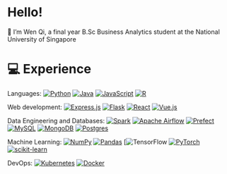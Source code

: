 # Hello!
👋 I’m Wen Qi, a final year B.Sc Business Analytics student at the National University of Singapore

# 💻 Experience
Languages:
[![Python](https://img.shields.io/static/v1?label=&message=Python&color=3776AB&logo=python&logoColor=FFFFFF)](https://www.python.org/)
[![Java](https://img.shields.io/static/v1?label=&message=Java&color=007396&logo=java&logoColor=FFFFFF)](https://docs.oracle.com/en/java/javase/14/docs/api/index.html)
[![JavaScript](https://img.shields.io/static/v1?label=&message=JavaScript&color=F7DF1E&logo=javascript&logoColor=FFFFFF)](https://developer.mozilla.org/en-US/docs/Web/JavaScript) 
[![R](https://img.shields.io/static/v1?label=&message=R&color=276DC3&logo=R&logoColor=FFFFFF)](https://www.r-project.org/)

Web development:
[![Express.js](https://img.shields.io/badge/express.js-%23404d59.svg?style=for-the-badge&logo=express&logoColor=%2361DAFB)](https://expressjs.com/)
[![Flask](https://img.shields.io/badge/flask-%23000.svg?style=for-the-badge&logo=flask&logoColor=white)](https://flask.palletsprojects.com/en/2.2.x/)
[![React](https://img.shields.io/badge/react-%2320232a.svg?style=for-the-badge&logo=react&logoColor=%2361DAFB)](https://reactjs.org/)
[![Vue.js](https://img.shields.io/badge/vuejs-%2335495e.svg?style=for-the-badge&logo=vuedotjs&logoColor=%234FC08D)](https://vuejs.org/)

Data Engineering and Databases:
[![Spark](https://img.shields.io/static/v1?label=&message=Spark&color=0086b3)](https://spark.apache.org/)
[![Apache Airflow](https://img.shields.io/badge/Apache%20Airflow-017CEE?style=for-the-badge&logo=Apache%20Airflow&logoColor=white)](https://airflow.apache.org/)
[![Prefect](https://img.shields.io/badge/Prefect-%23ffffff.svg?style=for-the-badge&logo=prefect&logoColor=white)](https://www.prefect.io/)
[![MySQL](https://img.shields.io/static/v1?label=&message=MySQL&color=4479A1&logo=MySQL&logoColor=FFFFFF)](https://www.mysql.com/)
[![MongoDB](https://img.shields.io/static/v1?label=&message=MongoDB&color=47A248&logo=MongoDB&logoColor=FFFFFF)](https://www.mongodb.com/)
[![Postgres](https://img.shields.io/badge/postgres-%23316192.svg?style=for-the-badge&logo=postgresql&logoColor=white)](https://www.postgresql.org/)

Machine Learning:
[![NumPy](https://img.shields.io/badge/numpy-%23013243.svg?style=for-the-badge&logo=numpy&logoColor=white)](https://numpy.org/)
[![Pandas](https://img.shields.io/badge/pandas-%23150458.svg?style=for-the-badge&logo=pandas&logoColor=white)](https://pandas.pydata.org/)
[![![TensorFlow](https://img.shields.io/badge/TensorFlow-%23FF6F00.svg?style=for-the-badge&logo=TensorFlow&logoColor=white)](https://www.tensorflow.org/)
[![PyTorch](https://img.shields.io/badge/PyTorch-%23EE4C2C.svg?style=for-the-badge&logo=PyTorch&logoColor=white)](https://pytorch.org/)
[![scikit-learn](https://img.shields.io/badge/scikit--learn-%23F7931E.svg?style=for-the-badge&logo=scikit-learn&logoColor=white)](https://scikit-learn.org/stable/)

DevOps:
[![Kubernetes](https://img.shields.io/badge/kubernetes-%23326ce5.svg?style=for-the-badge&logo=kubernetes&logoColor=white)](https://kubernetes.io/)
[![Docker](https://img.shields.io/badge/docker-%230db7ed.svg?style=for-the-badge&logo=docker&logoColor=white)](https://www.docker.com/)
